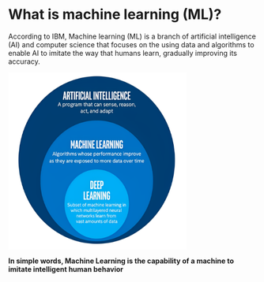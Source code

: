 <h1>What is machine learning (ML)?</h1>
According to IBM, Machine learning (ML) is a branch of artificial intelligence (AI) and computer science that focuses on the using data and algorithms to enable AI to imitate the way that humans learn, gradually improving its accuracy.

<a href="https://github.com/Alfiyansya/ml-learning-project/blob/main/soc/AI-ML-Deep-Learning.png" target="blank"><img align="center" src="https://github.com/Alfiyansya/ml-learning-project/blob/main/soc/AI-ML-Deep-Learning.png" alt="Alfiyansya" height="360" width="360" /></a>

**In simple words, Machine Learning is the capability of a machine to imitate intelligent human behavior**
